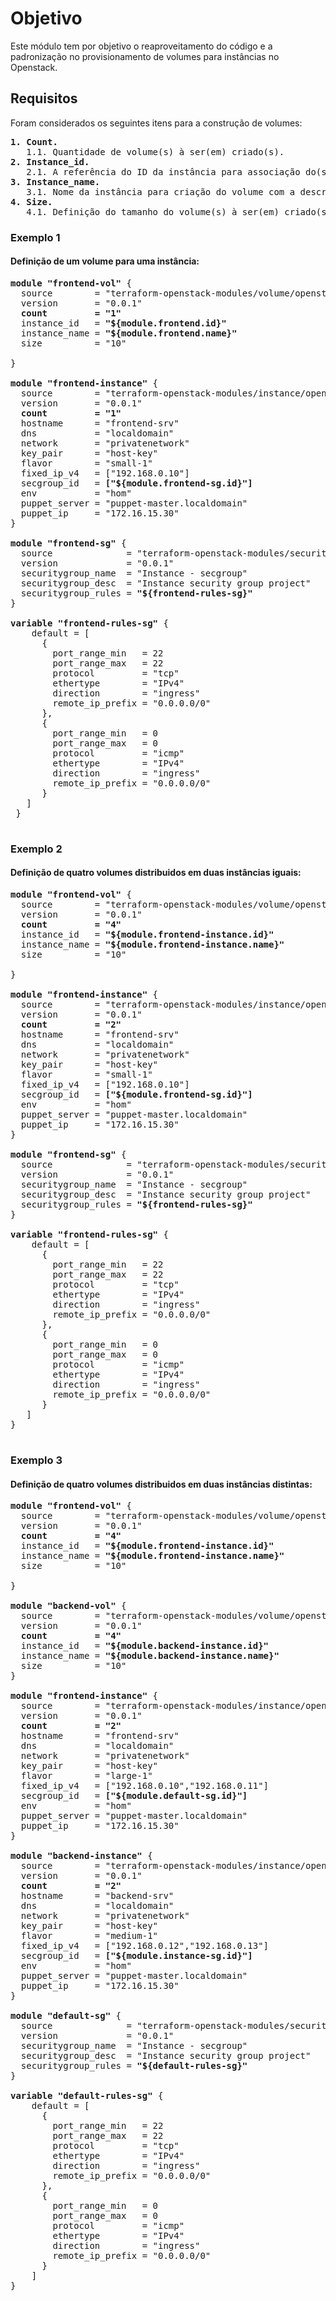 # Objetivo
Este módulo tem por objetivo o reaproveitamento do código e a padronização no provisionamento de volumes para instâncias no Openstack.

## Requisitos
Foram considerados os seguintes itens para a construção de volumes:
<pre>
<b>1. Count.</b>
   1.1. Quantidade de volume(s) à ser(em) criado(s).
<b>2. Instance_id.</b>
   2.1. A referência do ID da instância para associação do(s) volume(s).
<b>3. Instance_name.</b>
   3.1. Nome da instância para criação do volume com a descrição através do nome.
<b>4. Size.</b>
   4.1. Definição do tamanho do volume(s) à ser(em) criado(s).
</pre>

### Exemplo 1
#### Definição de um volume para uma instância:
<pre>
<b>module "frontend-vol"</b> {
  source        = "terraform-openstack-modules/volume/openstack"
  version       = "0.0.1"
  <b>count         = "1"</b>
  instance_id   = <b>"${module.frontend.id}"</b>
  instance_name = <b>"${module.frontend.name}"</b>
  size          = "10"
  
}

<b>module "frontend-instance"</b> {
  source        = "terraform-openstack-modules/instance/openstack"
  version       = "0.0.1"
  <b>count         = "1"</b>
  hostname      = "frontend-srv"
  dns           = "localdomain"
  network       = "privatenetwork"
  key_pair      = "host-key"
  flavor        = "small-1"
  fixed_ip_v4   = ["192.168.0.10"]
  secgroup_id   = <b>["${module.frontend-sg.id}"]</b>
  env           = "hom"
  puppet_server = "puppet-master.localdomain"
  puppet_ip     = "172.16.15.30"
}

<b>module "frontend-sg"</b> {
  source              = "terraform-openstack-modules/securitygroup/openstack"
  version             = "0.0.1"
  securitygroup_name  = "Instance - secgroup"
  securitygroup_desc  = "Instance security group project"
  securitygroup_rules = <b>"${frontend-rules-sg}"</b>
}

<b>variable "frontend-rules-sg"</b> {
    default = [
      {
        port_range_min   = 22
        port_range_max   = 22
        protocol         = "tcp"
        ethertype        = "IPv4"
        direction        = "ingress"
        remote_ip_prefix = "0.0.0.0/0"
      },
      {
        port_range_min   = 0
        port_range_max   = 0
        protocol         = "icmp"
        ethertype        = "IPv4"
        direction        = "ingress"
        remote_ip_prefix = "0.0.0.0/0"
      }
   ]
 }  
 </pre>
 
 ### Exemplo 2
 #### Definição de quatro volumes distribuidos em duas instâncias iguais:
 <pre>
<b>module "frontend-vol"</b> {
  source        = "terraform-openstack-modules/volume/openstack"
  version       = "0.0.1"
  <b>count         = "4"</b>
  instance_id   = <b>"${module.frontend-instance.id}"</b>
  instance_name = <b>"${module.frontend-instance.name}"</b>
  size          = "10"
  
}

<b>module "frontend-instance"</b> {
  source        = "terraform-openstack-modules/instance/openstack"
  version       = "0.0.1"
  <b>count         = "2"</b>
  hostname      = "frontend-srv"
  dns           = "localdomain"
  network       = "privatenetwork"
  key_pair      = "host-key"
  flavor        = "small-1"
  fixed_ip_v4   = ["192.168.0.10"]
  secgroup_id   = <b>["${module.frontend-sg.id}"]</b>
  env           = "hom"
  puppet_server = "puppet-master.localdomain"
  puppet_ip     = "172.16.15.30"
}

<b>module "frontend-sg"</b> {
  source              = "terraform-openstack-modules/securitygroup/openstack"
  version             = "0.0.1"
  securitygroup_name  = "Instance - secgroup"
  securitygroup_desc  = "Instance security group project"
  securitygroup_rules = <b>"${frontend-rules-sg}"</b>
}

<b>variable "frontend-rules-sg"</b> {
    default = [
      {
        port_range_min   = 22
        port_range_max   = 22
        protocol         = "tcp"
        ethertype        = "IPv4"
        direction        = "ingress"
        remote_ip_prefix = "0.0.0.0/0"
      },
      {
        port_range_min   = 0
        port_range_max   = 0
        protocol         = "icmp"
        ethertype        = "IPv4"
        direction        = "ingress"
        remote_ip_prefix = "0.0.0.0/0"
      }
   ]
}
 </pre>
 
 ### Exemplo 3
 #### Definição de quatro volumes distribuidos em duas instâncias distintas:
<pre>
<b>module "frontend-vol"</b> {
  source        = "terraform-openstack-modules/volume/openstack"
  version       = "0.0.1"
  <b>count         = "4"</b>
  instance_id   = <b>"${module.frontend-instance.id}"</b>
  instance_name = <b>"${module.frontend-instance.name}"</b>
  size          = "10"
  
}

<b>module "backend-vol"</b> {
  source        = "terraform-openstack-modules/volume/openstack"
  version       = "0.0.1"
  <b>count         = "4"</b>
  instance_id   = <b>"${module.backend-instance.id}"</b>
  instance_name = <b>"${module.backend-instance.name}"</b>
  size          = "10"
}

<b>module "frontend-instance"</b> {
  source        = "terraform-openstack-modules/instance/openstack"
  version       = "0.0.1"
  <b>count         = "2"</b>
  hostname      = "frontend-srv"
  dns           = "localdomain"
  network       = "privatenetwork"
  key_pair      = "host-key"
  flavor        = "large-1"
  fixed_ip_v4   = ["192.168.0.10","192.168.0.11"]
  secgroup_id   = <b>["${module.default-sg.id}"]</b>
  env           = "hom"
  puppet_server = "puppet-master.localdomain"
  puppet_ip     = "172.16.15.30"
}

<b>module "backend-instance"</b> {
  source        = "terraform-openstack-modules/instance/openstack"
  version       = "0.0.1"
  <b>count         = "2"</b>
  hostname      = "backend-srv"
  dns           = "localdomain"
  network       = "privatenetwork"
  key_pair      = "host-key"
  flavor        = "medium-1"
  fixed_ip_v4   = ["192.168.0.12","192.168.0.13"]
  secgroup_id   = <b>["${module.instance-sg.id}"]</b>
  env           = "hom"
  puppet_server = "puppet-master.localdomain"
  puppet_ip     = "172.16.15.30"
}

<b>module "default-sg"</b> {
  source              = "terraform-openstack-modules/securitygroup/openstack"
  version             = "0.0.1"
  securitygroup_name  = "Instance - secgroup"
  securitygroup_desc  = "Instance security group project"
  securitygroup_rules = <b>"${default-rules-sg}"</b>
}

<b>variable "default-rules-sg"</b> {
    default = [
      {
        port_range_min   = 22
        port_range_max   = 22
        protocol         = "tcp"
        ethertype        = "IPv4"
        direction        = "ingress"
        remote_ip_prefix = "0.0.0.0/0"
      },
      {
        port_range_min   = 0
        port_range_max   = 0
        protocol         = "icmp"
        ethertype        = "IPv4"
        direction        = "ingress"
        remote_ip_prefix = "0.0.0.0/0"
      }
    ]
}
 </pre>
